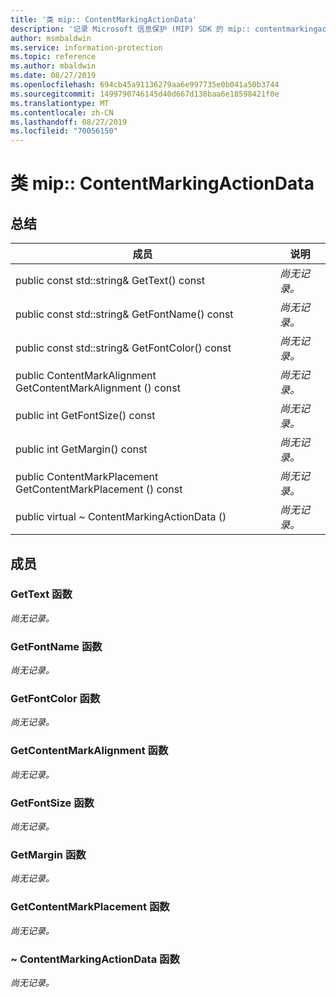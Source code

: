 ```yaml
---
title: '类 mip:: ContentMarkingActionData'
description: '记录 Microsoft 信息保护 (MIP) SDK 的 mip:: contentmarkingactiondata 类。'
author: msmbaldwin
ms.service: information-protection
ms.topic: reference
ms.author: mbaldwin
ms.date: 08/27/2019
ms.openlocfilehash: 694cb45a91136279aa6e997735e0b041a50b3744
ms.sourcegitcommit: 1499790746145d40d667d138baa6e18598421f0e
ms.translationtype: MT
ms.contentlocale: zh-CN
ms.lasthandoff: 08/27/2019
ms.locfileid: "70056150"
---
```

# <a name="class-mipcontentmarkingactiondata"></a>类 mip:: ContentMarkingActionData 
  
## <a name="summary"></a>总结
 成员                        | 说明                                
--------------------------------|---------------------------------------------
public const std::string& GetText() const  | _尚无记录。_
public const std::string& GetFontName() const  | _尚无记录。_
public const std::string& GetFontColor() const  | _尚无记录。_
public ContentMarkAlignment GetContentMarkAlignment () const  | _尚无记录。_
public int GetFontSize() const  | _尚无记录。_
public int GetMargin() const  | _尚无记录。_
public ContentMarkPlacement GetContentMarkPlacement () const  | _尚无记录。_
public virtual ~ ContentMarkingActionData ()  | _尚无记录。_
  
## <a name="members"></a>成员
  
### <a name="gettext-function"></a>GetText 函数
_尚无记录。_

  
### <a name="getfontname-function"></a>GetFontName 函数
_尚无记录。_

  
### <a name="getfontcolor-function"></a>GetFontColor 函数
_尚无记录。_

  
### <a name="getcontentmarkalignment-function"></a>GetContentMarkAlignment 函数
_尚无记录。_

  
### <a name="getfontsize-function"></a>GetFontSize 函数
_尚无记录。_

  
### <a name="getmargin-function"></a>GetMargin 函数
_尚无记录。_

  
### <a name="getcontentmarkplacement-function"></a>GetContentMarkPlacement 函数
_尚无记录。_

  
### <a name="contentmarkingactiondata-function"></a>~ ContentMarkingActionData 函数
_尚无记录。_

